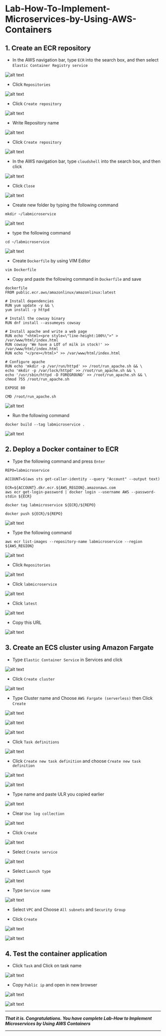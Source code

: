 # Lab-How-To-Implement-Microservices-by-Using-AWS-Containers

## 1. Create an ECR repository

- In the AWS navigation bar, type `ECR` into the search box, and then select `Elastic Container Registry service`

![alt text](image.png)

- Click `Repositories`

![alt text](image-1.png)

- Click `Create repository`

![alt text](image-2.png)

- Write Repository name 

![alt text](image-3.png)

- Click `Create repository`

![alt text](image-4.png)

- In the AWS navigation bar, type `cloudshell` into the search box, and then click

![alt text](image-5.png)

- Click `Close`

![alt text](image-6.png)

- Create new folder by typing the following command

```mkdir ~/labmicroservice```

![alt text](image-7.png)

- type the following command

```cd ~/labmicroservice```

![alt text](image-8.png)

- Create `Dockerfile` by using VIM Editor

```vim Dockerfile```

- Copy and paste the following command in `Dockerfile` and save

```
dockerfile
FROM public.ecr.aws/amazonlinux/amazonlinux:latest

# Install dependencies
RUN yum update -y && \
yum install -y httpd

# Install the cowsay binary
RUN dnf install --assumeyes cowsay

# Install apache and write a web page
RUN echo "<html><pre style=\"line-height:100%\">" > /var/www/html/index.html
RUN cowsay 'We have a LOT of milk in stock!' >> /var/www/html/index.html
RUN echo "</pre></html>" >> /var/www/html/index.html

# Configure apache
RUN echo 'mkdir -p /var/run/httpd' >> /root/run_apache.sh && \
echo 'mkdir -p /var/lock/httpd' >> /root/run_apache.sh && \
echo '/usr/sbin/httpd -D FOREGROUND' >> /root/run_apache.sh && \
chmod 755 /root/run_apache.sh

EXPOSE 80

CMD /root/run_apache.sh
```

![alt text](image-10.png)

- Run the following command

```docker build --tag labmicroservice .```

![alt text](image-9.png)

## 2. Deploy a Docker container to ECR

- Type the following command and press `Enter`

```
REPO=labmicroservice

ACCOUNT=$(aws sts get-caller-identity --query "Account" --output text)

ECR=${ACCOUNT}.dkr.ecr.${AWS_REGION}.amazonaws.com
aws ecr get-login-password | docker login --username AWS --password-stdin ${ECR}

docker tag labmicroservice ${ECR}/${REPO}

docker push ${ECR}/${REPO}

```

![alt text](image-11.png)

- Type the following command

```aws ecr list-images --repository-name labmicroservice --region ${AWS_REGION} ```

![alt text](image-12.png)

- Click `Repositories`

![alt text](image-1.png)

- Click `labmicroservice`

![alt text](image-13.png)

- Click `latest`

![alt text](image-14.png)

- Copy this URL

![alt text](image-15.png)

## 3. Create an ECS cluster using Amazon Fargate

- Type `Elastic Container Service` in Services and click

![alt text](image-16.png)

- Click `Create cluster`

![alt text](image-17.png)

- Type Cluster name and Choose `AWS Fargate (serverless)` then Click `Create`

![alt text](image-18.png)

![alt text](image-19.png)

![alt text](image-20.png)

- Click `Task definitions`

![alt text](image-21.png)

- Click `Create new task definition` and choose `Create new task definition`   

![alt text](image-22.png)

![alt text](image-23.png)

- Type name and paste ULR you copied earlier

![alt text](image-24.png)

- Clear `Use log collection`

![alt text](image-25.png)

- Click `Create`

![alt text](image-26.png)

- Select `Create service`

![alt text](image-27.png)

- Select `Launch type`

![alt text](image-28.png)

- Type `Service name`

![alt text](image-29.png)

- Select `VPC` and Choose `All subnets` and `Security Group`

- Click `Create`

![alt text](image-30.png)

![alt text](image-31.png)

## 4. Test the container application ##

- Click `Task` and Click on task name

![alt text](image-32.png)

- Copy `Public ip` and open in new browser

![alt text](image-33.png)

![alt text](image-34.png)

-----

***That it is. Congratulations. You have complete Lab-How to Implement Microservices by Using AWS Containers***

-----

